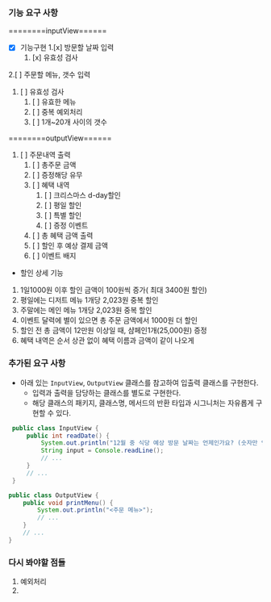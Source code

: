 ### 기능 요구 사항 ###
========inputView======
- [x] 기능구현
1.[x] 방문할 날짜 입력
   1. [x] 유효성 검사

2.[ ] 주문할 메뉴, 갯수 입력
   1. [ ] 유효성 검사
      1. [ ] 유효한 메뉴
      2. [ ] 중복 예외처리
      3. [ ] 1개~20개 사이의 갯수

========outputView======
1. [ ] 주문내역 출력
   1. [ ] 총주문 금액
   2. [ ] 증정해당 유무
   3. [ ] 혜택 내역
      1. [ ] 크리스마스 d-day할인
      2. [ ] 평일 할인
      3. [ ] 특별 할인
      4. [ ] 증정 이벤트
   4. [ ] 총 혜택 금액 출력
   5. [ ] 할인 후 예상 결제 금액
   6. [ ] 이벤트 배지

- 할인 상세 기능
1.  1일1000원 이후  할인 금액이 100원씩 증가( 최대 3400원 할인)
2. 평일에는 디저트 메뉴 1개당 2,023원 중복 할인
3.  주말에는 메인 메뉴 1개당 2,023원 중복 할인
4.  이벤트 달력에 별이 있으면 총 주문 금액에서 1000원 더 할인
5.  할인 전 총 금액이 12만원 이상일 때, 샴페인1개(25,000원) 증정
6.  혜택 내역은 순서 상관 없이 혜택 이름과 금액이 같이 나오게

### 추가된 요구 사항

- 아래 있는 `InputView`, `OutputView` 클래스를 참고하여 입출력 클래스를 구현한다.
   - 입력과 출력을 담당하는 클래스를 별도로 구현한다.
   - 해당 클래스의 패키지, 클래스명, 메서드의 반환 타입과 시그니처는 자유롭게 구현할 수 있다.

 ```java
  public class InputView {
      public int readDate() {
          System.out.println("12월 중 식당 예상 방문 날짜는 언제인가요? (숫자만 입력해 주세요!)");
          String input = Console.readLine();    
          // ...
      }
      // ...
  }
  ```
  ```java
  public class OutputView {
      public void printMenu() {
          System.out.println("<주문 메뉴>");
          // ...
      }
      // ...
  }
  ```


### 다시 봐야할 점들
1. 예외처리
2. 